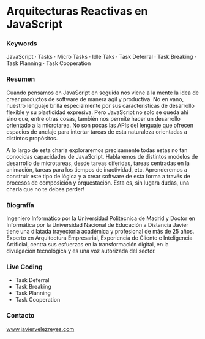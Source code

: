 # Arquitecturas Reactivas en JavaScript

### Keywords

JavaScript · Tasks · Micro Tasks · Idle Taks · Task Deferral  · Task Breaking · Task Planning · Task Cooperation

### Resumen

Cuando pensamos en JavaScript en seguida nos viene a la mente la idea de crear productos de software de manera ágil y productiva. No en vano, nuestro lenguaje brilla especialmente por sus caracteristicas de desarrollo flexible y su plasticidad expresiva. Pero JavaScript no solo se queda ahí sino que, entre otras cosas, también nos permite hacer un desarrollo orientado a la microtarea. No son pocas las APIs del lenguaje que ofrecen espacios de anclaje para intertar tareas de esta naturaleza orientadas a distintos propósitos.

A lo largo de esta charla exploraremos precisamente todas estas no tan conocidas capacidades de JavaScript. Hablaremos de distintos modelos de desarrollo de microtareas, desde tareas diferidas, tareas centradas en la animación, tareas para los tiempos de inactividad, etc. Aprenderemos a construir este tipo de lógica y a crear software de esta forma a través de procesos de composición y orquestación. Esta es, sin lugara dudas, una charla que no te debes perder!

### Biografía

Ingeniero Informático por la Universidad Politécnica de Madrid y Doctor en Informática por la Universidad Nacional de Educación a Distancia Javier tiene una dilatada trayectoria académica y profesional de más de 25 años. Experto en Arquitectura Empresarial, Experiencia de Cliente e Inteligencia Artificial, centra sus esfuerzos en la transformación digital, en la divulgación tecnológica y es una voz autorizada del sector.

### Live Coding

- Task Deferral
- Task Breaking
- Task Planning
- Task Cooperation

### Contacto

www.javiervelezreyes.com
